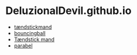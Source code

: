 # DeluzionalDevil.github.io
- [tændstickmand](stickman/)
- [bouncingball](Bouncingball/)
- [Tændstick mand](https://editor.p5js.org/mathildeandersen010/sketches/TfSMUVziA)
- [parabel](parabel/)